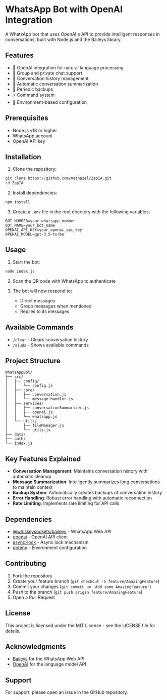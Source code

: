 # WhatsApp Bot with OpenAI Integration

A WhatsApp bot that uses OpenAI's API to provide intelligent responses in conversations, built with Node.js and the Baileys library.

## Features

- 🤖 OpenAI integration for natural language processing
- 💬 Group and private chat support
- 📝 Conversation history management
- 🔄 Automatic conversation summarization
- 💾 Periodic backups
- ⚡ Command system
- 🔐 Environment-based configuration

## Prerequisites

- Node.js v18 or higher
- WhatsApp account
- OpenAI API key

## Installation

1. Clone the repository:
```bash
git clone https://github.com/mathazel/ZapIA.git
cd ZapIA
```

2. Install dependencies:
```bash
npm install
```

3. Create a `.env` file in the root directory with the following variables:
```env
BOT_NUMBER=your_whatsapp_number
BOT_NAME=your_bot_name
OPENAI_API_KEY=your_openai_api_key
OPENAI_MODEL=gpt-3.5-turbo
```

## Usage

1. Start the bot:
```bash
node index.js
```

2. Scan the QR code with WhatsApp to authenticate

3. The bot will now respond to:
   - Direct messages
   - Group messages when mentioned
   - Replies to its messages

## Available Commands

- `/clear` - Clears conversation history
- `/ajuda` - Shows available commands

## Project Structure

```
WhatsAppBot/
├── src/
│   ├── config/
│   │   └── config.js
│   ├── core/
│   │   ├── conversation.js
│   │   └── message-handler.js
│   ├── services/
│   │   ├── conversationSummarizer.js
│   │   ├── openai.js
│   │   └── whatsapp.js
│   └── utils/
│       ├── fileManager.js
│       └── utils.js
├── data/
├── auth/
└── index.js
```

## Key Features Explained

- **Conversation Management**: Maintains conversation history with automatic cleanup
- **Message Summarization**: Intelligently summarizes long conversations to maintain context
- **Backup System**: Automatically creates backups of conversation history
- **Error Handling**: Robust error handling with automatic reconnection
- **Rate Limiting**: Implements rate limiting for API calls

## Dependencies

- [@whiskeysockets/baileys](https://github.com/WhiskeySockets/Baileys) - WhatsApp Web API
- [openai](https://github.com/openai/openai-node) - OpenAI API client
- [async-lock](https://github.com/rogierschouten/async-lock) - Async lock mechanism
- [dotenv](https://github.com/motdotla/dotenv) - Environment configuration

## Contributing

1. Fork the repository
2. Create your feature branch (`git checkout -b feature/AmazingFeature`)
3. Commit your changes (`git commit -m 'Add some AmazingFeature'`)
4. Push to the branch (`git push origin feature/AmazingFeature`)
5. Open a Pull Request

## License

This project is licensed under the MIT License - see the LICENSE file for details.

## Acknowledgments

- [Baileys](https://github.com/WhiskeySockets/Baileys) for the WhatsApp Web API
- [OpenAI](https://openai.com/) for the language model API

## Support

For support, please open an issue in the GitHub repository.